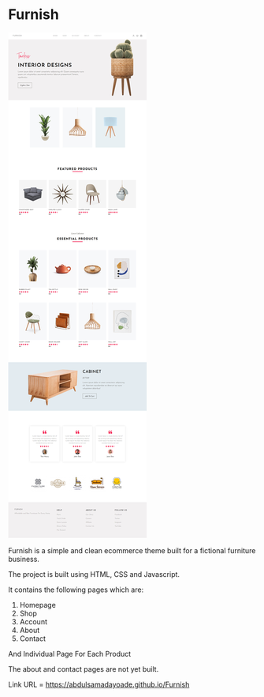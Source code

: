 # Furnish

 <img src="images/screenshot.png" alt="project">

 Furnish is a simple and clean ecommerce theme built for a fictional furniture business.
 
 The project is built using HTML, CSS and Javascript.
 
 It contains the following pages which are:
 
 1. Homepage
 2. Shop
 3. Account
 4. About
 5. Contact

 And Individual Page For Each Product

 The about and contact pages are not yet built.
 
 Link URL = https://abdulsamadayoade.github.io/Furnish
